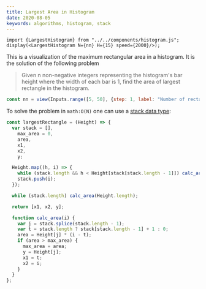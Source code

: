 ```yaml
---
title: Largest Area in Histogram
date: 2020-08-05
keywords: algorithms, histogram, stack
---
```



```tsx
import {LargestHistogram} from "../../components/histogram.js";
display(<LargestHistogram N={nn} H={15} speed={2000}/>);
```

This is a visualization of the maximum rectangular area in a histogram. It is the solution of the following problem

> Given n non-negative integers representing the histogram's bar height where the width of each bar is 1, find the area of largest rectangle in the histogram.

```js
const nn = view(Inputs.range([5, 50], {step: 1, label: "Number of rectangles", value: 20}));
```

To solve the problem in `math:O(N)` one can use a [stack data type](https://en.wikipedia.org/wiki/Stack_(abstract_data_type)):

```javascript
const largestRectangle = (Height) => {
  var stack = [],
    max_area = 0,
    area,
    x1,
    x2,
    y;

  Height.map((h, i) => {
    while (stack.length && h < Height[stack[stack.length - 1]]) calc_area(i);
    stack.push(i);
  });

  while (stack.length) calc_area(Height.length);

  return [x1, x2, y];

  function calc_area(i) {
    var j = stack.splice(stack.length - 1);
    var t = stack.length ? stack[stack.length - 1] + 1 : 0;
    area = Height[j] * (i - t);
    if (area > max_area) {
      max_area = area;
      y = Height[j];
      x1 = t;
      x2 = i;
    }
  }
};
```
